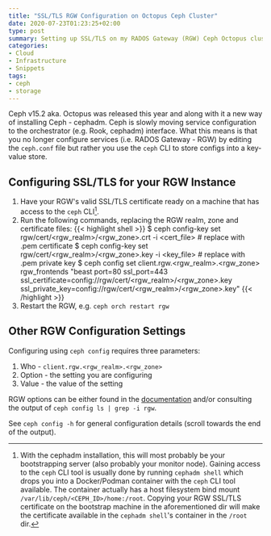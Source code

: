 ```yaml
---
title: "SSL/TLS RGW Configuration on Octopus Ceph Cluster"
date: 2020-07-23T01:23:25+02:00
type: post
summary: Setting up SSL/TLS on my RADOS Gateway (RGW) Ceph Octopus cluster was a PITA, here's how I did it!
categories:
- Cloud
- Infrastructure
- Snippets
tags:
- ceph
- storage
---
```


Ceph v15.2 aka. Octopus was released this year and along with it a new way of installing Ceph - cephadm.
Ceph is slowly moving service configuration to the orchestrator (e.g. Rook, cephadm) interface.
What this means is that you no longer configure services (i.e. RADOS Gateway - RGW) by editing the `ceph.conf` 
file but rather you use the `ceph` CLI to store configs into a key-value store.

## Configuring SSL/TLS for your RGW Instance
1. Have your RGW's valid SSL/TLS certificate ready on a machine that has access to the `ceph` CLI[^1].
2. Run the following commands, replacing the RGW realm, zone and certificate files:
{{< highlight shell >}}
$ ceph config-key set rgw/cert/<rgw_realm>/<rgw_zone>.crt -i <cert_file>  # replace with .pem certificate
$ ceph config-key set rgw/cert/<rgw_realm>/<rgw_zone>.key -i <key_file>   # replace with .pem private key
$ ceph config set client.rgw.<rgw_realm>.<rgw_zone> rgw_frontends "beast port=80 ssl_port=443 ssl_certificate=config://rgw/cert/<rgw_realm>/<rgw_zone>.key ssl_private_key=config://rgw/cert/<rgw_realm>/<rgw_zone>.key"
{{< /highlight >}}
3. Restart the RGW, e.g. `ceph orch restart rgw`


[^1]: With the cephadm installation, this will most probably be your bootstrapping server (also probably your monitor node).
Gaining access to the `ceph` CLI tool is usually done by running `cephadm shell` which drops you into a Docker/Podman container 
with the `ceph` CLI tool available. The container actually has a host filesystem bind mount `/var/lib/ceph/<CEPH_ID>/home:/root`.
Copying your RGW SSL/TLS certificate on the bootstrap machine in the aforementioned dir will make the certificate available in
the `cephadm shell`'s container in the `/root` dir.


## Other RGW Configuration Settings
Configuring using `ceph config` requires three parameters:
1. Who - `client.rgw.<rgw_realm>.<rgw_zone>`
2. Option - the setting you are configuring
3. Value - the value of the setting

RGW options can be either found in the [documentation](https://docs.ceph.com/docs/octopus/radosgw/config-ref/) and/or 
consulting the output of `ceph config ls | grep -i rgw`. 

See `ceph config -h` for general configuration details (scroll towards the end of the output).
